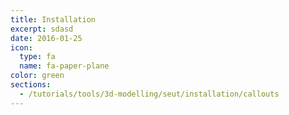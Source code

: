 ```yaml
---
title: Installation
excerpt: sdasd
date: 2016-01-25
icon:
  type: fa
  name: fa-paper-plane
color: green
sections:
  - /tutorials/tools/3d-modelling/seut/installation/callouts
---
```

